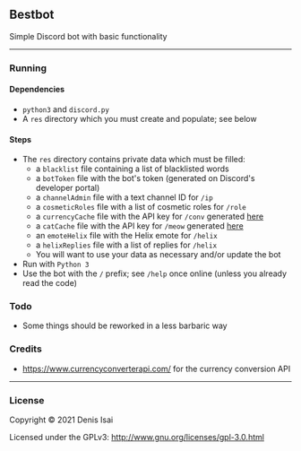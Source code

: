 ## Bestbot
Simple Discord bot with basic functionality

---
### Running
#### Dependencies
* `python3` and `discord.py`
* A `res` directory which you must create and populate; see below
#### Steps
* The `res` directory contains private data which must be filled:
    * a `blacklist` file containing a list of blacklisted words
    * a `botToken` file with the bot's token (generated on Discord's developer portal)
    * a `channelAdmin` file with a text channel ID for `/ip`
    * a `cosmeticRoles` file with a list of cosmetic roles for `/role`
    * a `currencyCache` file with the API key for `/conv` generated [here](https://www.currencyconverterapi.com/)
    * a `catCache` file with the API key for `/meow` generated [here](https://thecatapi.com/)
    * an `emoteHelix` file with the Helix emote for `/helix`
    * a `helixReplies` file with a list of replies for `/helix`
    * You will want to use your data as necessary and/or update the bot
* Run with `Python 3`
* Use the bot with the `/` prefix; see `/help` once online (unless you already read the code)

### Todo
* Some things should be reworked in a less barbaric way

### Credits
* https://www.currencyconverterapi.com/ for the currency conversion API

---
### License
Copyright © 2021 Denis Isai

Licensed under the GPLv3: http://www.gnu.org/licenses/gpl-3.0.html
